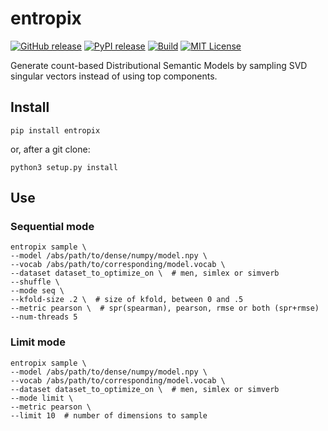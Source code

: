 # entropix
[![GitHub release][release-image]][release-url]
[![PyPI release][pypi-image]][pypi-url]
[![Build][build-image]][build-url]
[![MIT License][license-image]][license-url]


[release-image]:https://img.shields.io/github/release/akb89/entropix.svg?style=flat-square
[release-url]:https://github.com/akb89/entropix/releases/latest
[pypi-image]:https://img.shields.io/pypi/v/entropix.svg?style=flat-square
[pypi-url]:https://pypi.org/project/entropix/
[build-image]:https://img.shields.io/github/workflow/status/akb89/entropix/CI?style=flat-square
[build-url]:https://github.com/akb89/entropix/actions?query=workflow%3ACI
[license-image]:http://img.shields.io/badge/license-MIT-000000.svg?style=flat-square
[license-url]:LICENSE.txt

Generate count-based Distributional Semantic Models by sampling SVD singular vectors instead of using top components.

## Install
```shell
pip install entropix
```

or, after a git clone:
```shell
python3 setup.py install
```

## Use

### Sequential mode
```shell
entropix sample \
--model /abs/path/to/dense/numpy/model.npy \
--vocab /abs/path/to/corresponding/model.vocab \
--dataset dataset_to_optimize_on \  # men, simlex or simverb
--shuffle \
--mode seq \
--kfold-size .2 \  # size of kfold, between 0 and .5
--metric pearson \  # spr(spearman), pearson, rmse or both (spr+rmse)
--num-threads 5
```

### Limit mode
```shell
entropix sample \
--model /abs/path/to/dense/numpy/model.npy \
--vocab /abs/path/to/corresponding/model.vocab \
--dataset dataset_to_optimize_on \  # men, simlex or simverb
--mode limit \
--metric pearson \
--limit 10  # number of dimensions to sample
```
